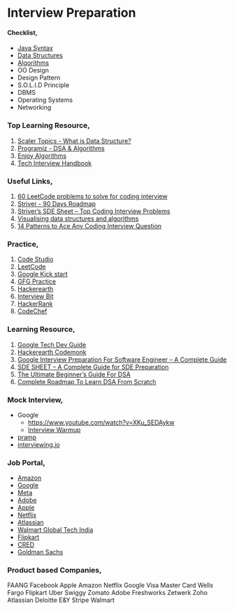 # Interview Preparation

#### Checklist,
- [Java Syntax](/Java.md)
- [Data Structures](/Data%20Structures.md)
- [Algorithms](/Algorithms.md)
- OO Design
- Design Pattern
- S.O.L.I.D Principle
- DBMS
- Operating Systems
- Networking

### Top Learning Resource,
1. [Scaler Topics - What is Data Structure?](https://www.scaler.com/topics/data-structures/what-is-data-structure/)
2. [Programiz - DSA & Algorithms](https://www.programiz.com/dsa/algorithm)
3. [Enjoy Algorithms](https://www.enjoyalgorithms.com/courses/)
4. [Tech Interview Handbook](https://www.techinterviewhandbook.org/software-engineering-interview-guide/)

### Useful Links,
1. [60 LeetCode problems to solve for coding interview](https://medium.com/@koheiarai94/60-leetcode-questions-to-prepare-for-coding-interview-8abbb6af589e)
2. [Striver - 90 Days Roadmap](https://takeuforward.org/interviews/most-trusted-90-days-roadmap-to-placement-guaranteed/)
3. [Striver’s SDE Sheet – Top Coding Interview Problems](https://takeuforward.org/interviews/strivers-sde-sheet-top-coding-interview-problems/)
4. [Visualising data structures and algorithms](https://visualgo.net/en)
5. [14 Patterns to Ace Any Coding Interview Question](https://hackernoon.com/14-patterns-to-ace-any-coding-interview-question-c5bb3357f6ed)

### Practice,
1. [Code Studio](https://www.codingninjas.com/codestudio/problems)
2. [LeetCode](https://leetcode.com/problemset/all/)
3. [Google Kick start](https://codingcompetitions.withgoogle.com/kickstart)
4. [GFG Practice](https://practice.geeksforgeeks.org/explore?page=1&sortBy=submissions)
5. [Hackerearth](https://www.hackerearth.com/practice/interviews/)
6. [Interview Bit](https://www.interviewbit.com/coding-interview-questions/)
7. [HackerRank](https://www.hackerrank.com/dashboard)
8. [CodeChef](https://www.codechef.com/)

### Learning Resource,
1. [Google Tech Dev Guide](https://techdevguide.withgoogle.com/paths/)
2. [Hackerearth Codemonk](https://www.hackerearth.com/practice/codemonk/)
3. [Google Interview Preparation For Software Engineer – A Complete Guide](https://www.geeksforgeeks.org/google-interview-preparation-for-software-engineer-a-complete-guide/)
4. [SDE SHEET – A Complete Guide for SDE Preparation](https://www.geeksforgeeks.org/sde-sheet-a-complete-guide-for-sde-preparation/)
5. [The Ultimate Beginner’s Guide For DSA](https://www.geeksforgeeks.org/the-ultimate-beginners-guide-for-dsa/)
6. [Complete Roadmap To Learn DSA From Scratch](https://www.geeksforgeeks.org/complete-roadmap-to-learn-dsa-from-scratch/)

### Mock Interview,
- Google
    - https://www.youtube.com/watch?v=XKu_SEDAykw
    - [Interview Warmup](https://grow.google/certificates/interview-warmup/)
- [pramp](https://www.pramp.com/#/)
- [interviewing.io](https://interviewing.io/)

### Job Portal,
- [Amazon](https://www.amazon.jobs/en/job_categories/software-development)
- [Google](https://careers.google.com/jobs/results/)
- [Meta](https://www.metacareers.com/jobs)
- [Adobe](https://adobe.wd5.myworkdayjobs.com/external_experienced)
- [Apple](https://jobs.apple.com/en-in/search)
- [Netflix](https://jobs.netflix.com/search)
- [Atlassian](https://www.atlassian.com/company/careers/all-jobs)
- [Walmart Global Tech India](https://one.walmart.com/content/globaltechindia/en_in/results.html)
- [Flipkart](https://www.flipkartcareers.com/#!/joblist)
- [CRED](https://careers.cred.club/allJob)
- [Goldman Sachs](https://hdpc.fa.us2.oraclecloud.com/hcmUI/CandidateExperience/en/sites/CX_1/requisitions)

### Product based Companies,
FAANG
Facebook
Apple
Amazon
Netflix
Google
Visa
Master Card
Wells Fargo
Flipkart
Uber
Swiggy
Zomato
Adobe
Freshworks
Zetwerk
Zoho
Atlassian
Deloitte
E&Y
Stripe
Walmart